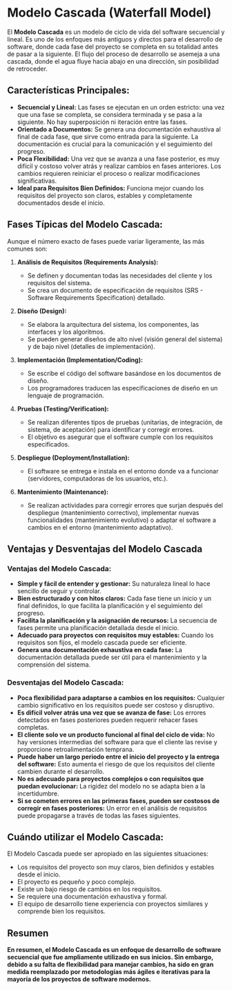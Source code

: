# Modelo Cascada (Waterfall Model)

El **Modelo Cascada** es un modelo de ciclo de vida del software secuencial y lineal. Es uno de los enfoques más antiguos y directos para el desarrollo de software, donde cada fase del proyecto se completa en su totalidad antes de pasar a la siguiente. El flujo del proceso de desarrollo se asemeja a una cascada, donde el agua fluye hacia abajo en una dirección, sin posibilidad de retroceder.

## **Características Principales:**

* **Secuencial y Lineal:** Las fases se ejecutan en un orden estricto: una vez que una fase se completa, se considera terminada y se pasa a la siguiente. No hay superposición ni iteración entre las fases.
* **Orientado a Documentos:** Se genera una documentación exhaustiva al final de cada fase, que sirve como entrada para la siguiente. La documentación es crucial para la comunicación y el seguimiento del progreso.
* **Poca Flexibilidad:** Una vez que se avanza a una fase posterior, es muy difícil y costoso volver atrás y realizar cambios en fases anteriores. Los cambios requieren reiniciar el proceso o realizar modificaciones significativas.
* **Ideal para Requisitos Bien Definidos:** Funciona mejor cuando los requisitos del proyecto son claros, estables y completamente documentados desde el inicio.

## **Fases Típicas del Modelo Cascada:**
Aunque el número exacto de fases puede variar ligeramente, las más comunes son:

1.  **Análisis de Requisitos (Requirements Analysis):**
    * Se definen y documentan todas las necesidades del cliente y los requisitos del sistema.
    * Se crea un documento de especificación de requisitos (SRS - Software Requirements Specification) detallado.

2.  **Diseño (Design):**
    * Se elabora la arquitectura del sistema, los componentes, las interfaces y los algoritmos.
    * Se pueden generar diseños de alto nivel (visión general del sistema) y de bajo nivel (detalles de implementación).

3.  **Implementación (Implementation/Coding):**
    * Se escribe el código del software basándose en los documentos de diseño.
    * Los programadores traducen las especificaciones de diseño en un lenguaje de programación.

4.  **Pruebas (Testing/Verification):**
    * Se realizan diferentes tipos de pruebas (unitarias, de integración, de sistema, de aceptación) para identificar y corregir errores.
    * El objetivo es asegurar que el software cumple con los requisitos especificados.

5.  **Despliegue (Deployment/Installation):**
    * El software se entrega e instala en el entorno donde va a funcionar (servidores, computadoras de los usuarios, etc.).

6.  **Mantenimiento (Maintenance):**
    * Se realizan actividades para corregir errores que surjan después del despliegue (mantenimiento correctivo), implementar nuevas funcionalidades (mantenimiento evolutivo) o adaptar el software a cambios en el entorno (mantenimiento adaptativo).

## Ventajas y Desventajas del Modelo Cascada
### **Ventajas del Modelo Cascada:**
* **Simple y fácil de entender y gestionar:** Su naturaleza lineal lo hace sencillo de seguir y controlar.
* **Bien estructurado y con hitos claros:** Cada fase tiene un inicio y un final definidos, lo que facilita la planificación y el seguimiento del progreso.
* **Facilita la planificación y la asignación de recursos:** La secuencia de fases permite una planificación detallada desde el inicio.
* **Adecuado para proyectos con requisitos muy estables:** Cuando los requisitos son fijos, el modelo cascada puede ser eficiente.
* **Genera una documentación exhaustiva en cada fase:** La documentación detallada puede ser útil para el mantenimiento y la comprensión del sistema.
### **Desventajas del Modelo Cascada:**
* **Poca flexibilidad para adaptarse a cambios en los requisitos:** Cualquier cambio significativo en los requisitos puede ser costoso y disruptivo.
* **Es difícil volver atrás una vez que se avanza de fase:** Los errores detectados en fases posteriores pueden requerir rehacer fases completas.
* **El cliente solo ve un producto funcional al final del ciclo de vida:** No hay versiones intermedias del software para que el cliente las revise y proporcione retroalimentación temprana.
* **Puede haber un largo periodo entre el inicio del proyecto y la entrega del software:** Esto aumenta el riesgo de que los requisitos del cliente cambien durante el desarrollo.
* **No es adecuado para proyectos complejos o con requisitos que puedan evolucionar:** La rigidez del modelo no se adapta bien a la incertidumbre.
* **Si se cometen errores en las primeras fases, pueden ser costosos de corregir en fases posteriores:** Un error en el análisis de requisitos puede propagarse a través de todas las fases siguientes.

## **Cuándo utilizar el Modelo Cascada:**

El Modelo Cascada puede ser apropiado en las siguientes situaciones:
* Los requisitos del proyecto son muy claros, bien definidos y estables desde el inicio.
* El proyecto es pequeño y poco complejo.
* Existe un bajo riesgo de cambios en los requisitos.
* Se requiere una documentación exhaustiva y formal.
* El equipo de desarrollo tiene experiencia con proyectos similares y comprende bien los requisitos.

## Resumen
**En resumen, el Modelo Cascada es un enfoque de desarrollo de software secuencial que fue ampliamente utilizado en sus inicios. Sin embargo, debido a su falta de flexibilidad para manejar cambios, ha sido en gran medida reemplazado por metodologías más ágiles e iterativas para la mayoría de los proyectos de software modernos.**